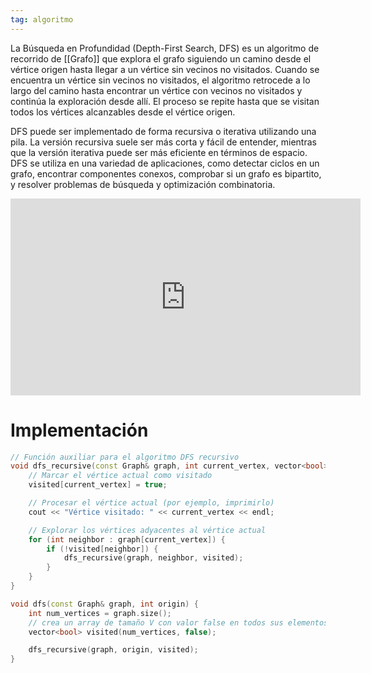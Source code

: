 ```yaml
---
tag: algoritmo
---
```


La Búsqueda en Profundidad (Depth-First Search, DFS) es un algoritmo de recorrido de [[Grafo]] que explora el grafo siguiendo un camino desde el vértice origen hasta llegar a un vértice sin vecinos no visitados. Cuando se encuentra un vértice sin vecinos no visitados, el algoritmo retrocede a lo largo del camino hasta encontrar un vértice con vecinos no visitados y continúa la exploración desde allí. El proceso se repite hasta que se visitan todos los vértices alcanzables desde el vértice origen.

DFS puede ser implementado de forma recursiva o iterativa utilizando una pila. La versión recursiva suele ser más corta y fácil de entender, mientras que la versión iterativa puede ser más eficiente en términos de espacio. DFS se utiliza en una variedad de aplicaciones, como detectar ciclos en un grafo, encontrar componentes conexos, comprobar si un grafo es bipartito, y resolver problemas de búsqueda y optimización combinatoria.

<iframe width="560" height="315" src="https://www.youtube.com/embed/NUgMa5coCoE" title="YouTube video player" frameborder="0" allow="accelerometer; autoplay; clipboard-write; encrypted-media; gyroscope; picture-in-picture; web-share" allowfullscreen></iframe>

# Implementación

```cpp
// Función auxiliar para el algoritmo DFS recursivo
void dfs_recursive(const Graph& graph, int current_vertex, vector<bool>& visited) {
    // Marcar el vértice actual como visitado
    visited[current_vertex] = true;

    // Procesar el vértice actual (por ejemplo, imprimirlo)
    cout << "Vértice visitado: " << current_vertex << endl;

    // Explorar los vértices adyacentes al vértice actual
    for (int neighbor : graph[current_vertex]) {
        if (!visited[neighbor]) {
            dfs_recursive(graph, neighbor, visited);
        }
    }
}

void dfs(const Graph& graph, int origin) {
    int num_vertices = graph.size();
    // crea un array de tamaño V con valor false en todos sus elementos
    vector<bool> visited(num_vertices, false);

    dfs_recursive(graph, origin, visited);
}
```